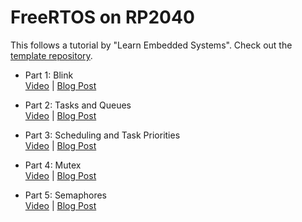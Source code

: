 # FreeRTOS on RP2040
This follows a tutorial by "Learn Embedded Systems". Check out the [template repository](https://github.com/LearnEmbeddedSystems/rp2040-freertos-project).

 - Part 1: Blink  
 [Video](https://www.youtube.com/watch?v=jCZxStjzGA8) | [Blog Post](https://learnembeddedsystems.co.uk/freertos-on-rp2040-boards-pi-pico-etc-using-vscode)

 - Part 2: Tasks and Queues  
 [Video](https://www.youtube.com/watch?v=-fwJZzDpBIg) | [Blog Post](https://learnembeddedsystems.co.uk/freertos-part-2-tasks-and-queues-tutorial)

 - Part 3: Scheduling and Task Priorities  
 [Video](https://www.youtube.com/watch?v=S7c0B9Y1x-M) | [Blog Post](https://learnembeddedsystems.co.uk/freertos-on-the-rp2040-part-3-source-code)

 - Part 4: Mutex  
 [Video](https://www.youtube.com/watch?v=WQM8bMvvs2c) | [Blog Post](https://learnembeddedsystems.co.uk/freertos-on-the-rp2040-part-4-source-code)

 - Part 5: Semaphores  
 [Video](https://www.youtube.com/watch?v=0mqlPds5rkU) | [Blog Post](https://learnembeddedsystems.co.uk/freertos-on-the-rp2040-part-5-semaphores)
